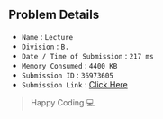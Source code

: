 ## Problem Details 
 
- `Name`                      : `Lecture`
- `Division`                  : `B.`
- `Date / Time of Submission` : `217 ms`
- `Memory Consumed`           : `4400 KB`
- `Submission ID`             : `36973605`
- `Submission Link`           : [Click Here](http://codeforces.com/contest/961/submission/36973605)

> Happy Coding   :computer: